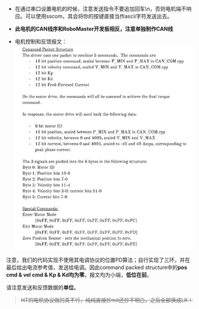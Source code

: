 - 在通过串口设置电机的时候，注意发送指令不要追加回车\n，否则电机端不响应。可以使用sscom，其会将你的按键直接当作ascii字符发送出去。

- **此电机的CAN线序和RoboMaster开发板相反，注意单独制作CAN线**

- 电机控制和反馈报文：
  ![控制报文](%E6%8E%A7%E5%88%B6%E6%8A%A5%E6%96%87.png)

注意，我们的代码实现不使用其电调协议的位置PD算法；自行实现了三环，并在最后给出电流参考值，发送给电调。因此command packed structure中的**pos cmd & vel cmd & Kp & Kd均为零**。报文均为小端，**低位在前**。

请注意发送和反馈数据的**单位**。





> ~~HT的电机协议做的真不行，纯纯直接抄mit还抄不明白，之后全部换成LK！~~
